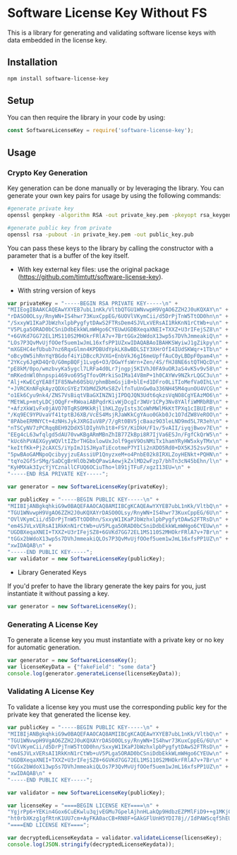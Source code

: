 # Software License Key Without FS

This is a library for generating and validating software license keys with data embedded in the license key.


## Installation
```bash
npm install software-license-key
```

## Setup
You can then require the library in your code by using:
```javascript
const SoftwareLicenseKey = require('software-license-key');
```

## Usage

### Crypto Key Generation

Key generation can be done manually or by leveraging the library. You can generate your own key pairs for usage by using the following commands:

```bash
#generate private key
openssl genpkey -algorithm RSA -out private_key.pem -pkeyopt rsa_keygen_bits:2048

#generate public key from private
openssl rsa -pubout -in private_key.pem -out public_key.pub
```

You can pass these keys to the library by calling the constructor with a parameter that is a buffer of the key itself.

  * With key external key files: use the original package (https://github.com/timtutt/software-license-key).

  * With string version of keys

  ```javascript
  var privateKey = "-----BEGIN RSA PRIVATE KEY-----\n" +
  "MIIEogIBAAKCAQEAwYXYEB7ubL1nKk/VltbQTGU1WNvwpH9VgAO6ZZH2J0uKQXAY\n" +
  "rDASO0OLsy/RnyWN+IS4hwr73KuxCppEG/6UOVlVKymCii/d5DrPjTnW5TtOD0hn\n" +
  "/SxxyW1IKaPJbWzhxlpbPygfytDAwS2FTRsDem4SJVLxVERsAI1RkKnN1rCtWb+u\n" +
  "V5PLga5ORAD0bCSniDdbEkkWLmWHgo6CYEUwUGDBXeqaXNEI+TXXZ+U3rIFejSZ8\n" +
  "+6GVKd7GG72EL1MS110S2MHOkrFRlA7v+7BrtGGx2bWdoX13wp5s7DVhJmmeakiQ\n" +
  "LOs7P3QvMvUjfOOef5uem1wJmL16xfsPP1UZxwIDAQABAoIBAHKSWyiwJ1gZikpy\n" +
  "mXGEHC4efUbub7nz6RqxGlmn4KPDBUdYpkLK8wBDLSIY3XHrOfI4IUdSKWqr+1Tb\n" +
  "oBcy0W5ihRnYqYBGdof4iYiDBccRJVXG+EnbVkJ6gI6meUpffAuC0yLBDpF0pam4\n" +
  "2YKcy6JgKD4QrO/G0mpBQFj1Lvg6+O3/DGwYfsWrn+Zen/4S/fHJ8NE6stQTHQcD\n" +
  "pE8kM/0po/wmzbvyKa5ygcl7LRFa4d0Lr7jngpj5KIVhJ0FA9uORJaS4vK5v9v58\n" +
  "mRKednWl0hnpspi469vo695gTfovOMrkiSoIMa14V8mP+1h0CAYWv9NZkrLQGC3u\n" +
  "Alj+KwECgYEA8fIF85Nwh60SbU/phmBbmGsjiB+blE+d1DFro0LiTIoMefVa0IhL\n" +
  "+JVRCKnNFqkAyzQDXcGYEzTXbMdZkMxS8ZvlfnTuUnGw0a336NH45M4qunOU4VCG\n" +
  "o1Ek6Cyu9nk4/ZNS7VsBiqtVBaGXINZN1jIPDQJQN3Udt6qkzsVqNO8CgYEAzMO6\n" +
  "MEtWLp+mtyLDCjOQgFr+RWoaiABPqdrKivWjDcgIr3WUr1CPy3Nv8YAlfiWMRbRB\n" +
  "+AfzXkW1vFx0jAVO70TqRS0MKkRjl1hKLZgyIsts3CoWhMWlMkKtTPXq1cIBUIrB\n" +
  "/Kq9EC9YPUvaVf41tptBJ6XB/VcES4MsjRJaWKkCgYAuo0Gkb0Jc1O7dZW8VeROO\n" +
  "8PAbeERMNYCt+4zNHsJykJXRGIuV8P/7/gRt0BV5jcBaaz9O3leLND9md5L7R3eh\n" +
  "nTSCyNV7zPCRqqBEH92DdX5lDIyhVh1t8+FSY/KiDkH/F1v/5vAII/iyqjBwov7E\n" +
  "EEg4cL63wfqlgd5dAU70vwKBgARmMBnZhIB77ZkBpi8R7IjVa6ESJn/FgfCkQrW5\n" +
  "kUc6hPVAEXGyyWQVltIZbrTHGbxlowUxJolf9geV9OsNMiTx1hamYRyHW5xkyTMx\n" +
  "keItfKk+Pj2cAXCS/iYpImJ1SJHyaTiEcotmeP7YIli2nXDO5Rd0+DX5KJ52sv5U\n" +
  "5pwBAoGAMNpoQcibyyjzuEAssiUP1QnyzxeM+o4PnbE02k8IRXLZoyHENkt+PQHN\n" +
  "tqYo2Gf5rSMg/SaDCgBrHlOb2WbQPawiAewjkZxlMD2wFzp7/bhTn3cN45bEhn/l\n" +
  "KyHMXak3IycYjYCznallCFUQ6OCiuTho+l891jTFuF/xgzI13EU=\n" +
  "-----END RSA PRIVATE KEY-----";

  var generator = new SoftwareLicenseKey(privateKey);

  var publicKey = "-----BEGIN PUBLIC KEY-----\n" +
"MIIBIjANBgkqhkiG9w0BAQEFAAOCAQ8AMIIBCgKCAQEAwYXYEB7ubL1nKk/VltbQ\n" +
"TGU1WNvwpH9VgAO6ZZH2J0uKQXAYrDASO0OLsy/RnyWN+IS4hwr73KuxCppEG/6U\n" +
"OVlVKymCii/d5DrPjTnW5TtOD0hn/SxxyW1IKaPJbWzhxlpbPygfytDAwS2FTRsD\n" +
"em4SJVLxVERsAI1RkKnN1rCtWb+uV5PLga5ORAD0bCSniDdbEkkWLmWHgo6CYEUw\n" +
"UGDBXeqaXNEI+TXXZ+U3rIFejSZ8+6GVKd7GG72EL1MS110S2MHOkrFRlA7v+7Br\n" +
"tGGx2bWdoX13wp5s7DVhJmmeakiQLOs7P3QvMvUjfOOef5uem1wJmL16xfsPP1UZ\n" +
"xwIDAQAB\n" +
"-----END PUBLIC KEY-----";
  var validator = new SoftwareLicenseKey(publicKey);
  ```

  * Library Generated Keys

  If you'd prefer to have the library generate the key pairs for you, just instantiate it without passing a key.

  ```javascript
  var generator = new SoftwareLicenseKey();
  ```


### Generating A License Key
To generate a license key you must instantiate with a private key or no key for automatic generation.

```javascript
var generator = new SoftwareLicenseKey();
var licenseKeyData = {"fakeField": "some data"}
console.log(generator.generateLicense(licenseKeyData));
```

### Validating A License Key

To validate a license key you must use the corresponding public key for the private key that generated the license key.

```javascript
var publicKey = "-----BEGIN PUBLIC KEY-----\n" +
"MIIBIjANBgkqhkiG9w0BAQEFAAOCAQ8AMIIBCgKCAQEAwYXYEB7ubL1nKk/VltbQ\n" +
"TGU1WNvwpH9VgAO6ZZH2J0uKQXAYrDASO0OLsy/RnyWN+IS4hwr73KuxCppEG/6U\n" +
"OVlVKymCii/d5DrPjTnW5TtOD0hn/SxxyW1IKaPJbWzhxlpbPygfytDAwS2FTRsD\n" +
"em4SJVLxVERsAI1RkKnN1rCtWb+uV5PLga5ORAD0bCSniDdbEkkWLmWHgo6CYEUw\n" +
"UGDBXeqaXNEI+TXXZ+U3rIFejSZ8+6GVKd7GG72EL1MS110S2MHOkrFRlA7v+7Br\n" +
"tGGx2bWdoX13wp5s7DVhJmmeakiQLOs7P3QvMvUjfOOef5uem1wJmL16xfsPP1UZ\n" +
"xwIDAQAB\n" +
"-----END PUBLIC KEY-----";

var validator = new SoftwareLicenseKey(publicKey);

var licenseKey = "====BEGIN LICENSE KEY====\n" +
"YgjrPp6+YEKin4Gox6CuEKwlu3qjvEGMu7GpelAjhnHLakQp9HdbzEZPMlFiD9++g1MKjCOu7lAwTpwXXIc/3YlsS2codN/piwAyx9HlbkCeXBk3PB+fOrv8a80Op7OZPTiY8As5YWrpfBLYZ79fOvsHqfZdc/i46aHYfX0NhW0K9RJfFgBFQRU1SaB4lDdOHedn2S6cBq5YyEgLBEIRPaheQR8/ojsa/KsI/oCC1m/0Jy1331aU/u/egGIGD8nh275zIoipJxmPzRszy6MRP8kTL+80NVneKWt7YFsNrQF9kvq6ggX9TijTsffJiUD2rkmRNVZ90LMPQKmg3eaL6g==||U2FsdGVkX1+29gUVOieMmxu/cfgZk9J4amjuzjX3aInFzubpSpSi/262FEyVmX/d\n" +
"ht0rbXKzg1gfRtnK1UU7cm+AyFKA0acCB+RN8F+GAkGFlUnH5YDI78j//IdPAWScqf5hEUIsrIC/RLIbKmDv8dWZ8+E7100xBt4IZ38IJ348Bcm0INcrfkjJNyj0okurWFjzubKCOcNxtEg931U8T34rQMSQhz1iVeNnLajpyO2/lNTMY00Xb7bYKVMpQsWRkGE3t60PYyH5EQWSksoK/R6Z4NymP4FMgRWAV8HnR4VbnCwJlkNHnmurdOFuQB0/kzoFCquXPJhaQRnbAlihaBC2GDamhBTnAdiEEQUHnGkKlh0kcIDWZI7UmoaMW52dri4BAXv/ZLwcyQrc1SnCMg==\n" +
"====END LICENSE KEY====";

var decryptedLicenseKeydata = validator.validateLicense(licenseKey);
console.log(JSON.stringify(decryptedLicenseKeydata));
```
